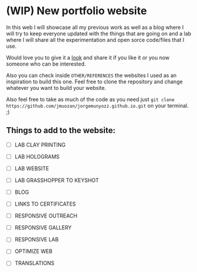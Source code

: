 # (WIP) New portfolio website

In this web I will showcase all my previous work as well as a blog where I will try to keep everyone updated with the things that are going on and a lab where I will share all the experimentation and open sorce code/files that I use. 

Would love you to give it a [look](https://jmuozan.github.io/jorgemunyozz.github.io/) and share it if you like it or you now someone who can be interested.

Also you can check inside `OTHER/REFERENCES` the websites I used as an inspiration to build this one. Feel free to clone the repository and change whatever you want to build your website.

Also feel free to take as much of the code as you need just `git clone https://github.com/jmuozan/jorgemunyozz.github.io.git` on your terminal. ;)

## Things to add to the website:

- [ ] LAB CLAY PRINTING
- [ ] LAB HOLOGRAMS
- [ ] LAB WEBSITE
- [ ] LAB GRASSHOPPER TO KEYSHOT
- [ ] BLOG
- [ ] LINKS TO CERTIFICATES
- [ ] RESPONSIVE OUTREACH
- [ ] RESPONSIVE GALLERY
- [ ] RESPONSIVE LAB
- [ ] OPTIMIZE WEB
- [ ] TRANSLATIONS

